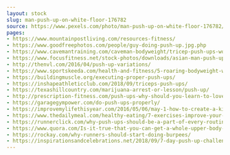 ```yaml
---
layout: stock
slug: man-push-up-on-white-floor-176782
source: https://www.pexels.com/photo/man-push-up-on-white-floor-176782/
pages:
- https://www.mountainpostliving.com/resources-fitness/
- https://www.goodfreephotos.com/people/guy-doing-push-up.jpg.php
- https://www.cavemantraining.com/caveman-bodyweight/tricep-push-ups-working-triceps/
- https://www.focusfitness.net/stock-photos/downloads/asian-man-push-ups-studio/
- http://thenvl.com/2016/04/push-up-variations/
- https://www.sportskeeda.com/health-and-fitness/5-roaring-bodyweight-workouts-for-chest-sstl
- https://buildingmuscle.org/executing-proper-push-ups/
- https://inshapeathleticclub.com/2018/09/triceps-push-ups/
- https://texashillcountry.com/marijuana-arrest-or-lesson/push-up/
- http://prescription-fitness.com/push-ups-why-should-you-learn-to-love-them/
- https://garagegympower.com/do-push-ups-properly/
- https://improvemylifethisyear.com/2016/05/06/may-1-how-to-create-a-killer-push-up-workout/
- https://www.thedailymeal.com/healthy-eating/7-exercises-improve-your-sexual-stamina-slideshow/slide-6
- https://runnerclick.com/why-push-ups-should-be-a-part-of-every-routine/
- https://www.quora.com/Is-it-true-that-you-can-get-a-whole-upper-body-workout-with-just-push-ups-wide-regular-and-diamond
- https://rockay.com/why-runners-should-start-doing-burpees/
- https://inspirationsandcelebrations.net/2018/09/7-day-push-up-challenge.html
---
```

